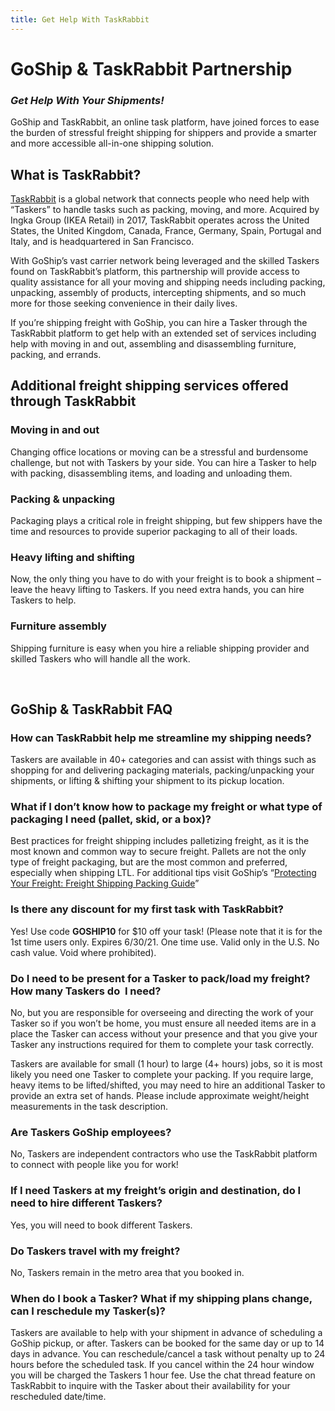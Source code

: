 ```yaml
---
title: Get Help With TaskRabbit
---
```

# GoShip & TaskRabbit Partnership

### *Get Help With Your Shipments!*

GoShip and TaskRabbit, an online task platform, have joined forces to ease the burden of stressful freight shipping for shippers and provide a smarter and more accessible all-in-one shipping solution.

## What is TaskRabbit?

[TaskRabbit](https://www.taskrabbit.com/services/goship?utm_source=partners&utm_medium=GoShip&utm_campaign=shipping) is a global network that connects people who need help with “Taskers” to handle tasks such as packing, moving, and more. Acquired by Ingka Group (IKEA Retail) in 2017, TaskRabbit operates across the United States, the United Kingdom, Canada, France, Germany, Spain, Portugal and Italy, and is headquartered in San Francisco.

With GoShip’s vast carrier network being leveraged and the skilled Taskers found on TaskRabbit’s platform, this partnership will provide access to quality assistance for all your moving and shipping needs including packing, unpacking, assembly of products, intercepting shipments, and so much more for those seeking convenience in their daily lives.

If you’re shipping freight with GoShip, you can hire a Tasker through the TaskRabbit platform to get help with an extended set of services including help with moving in and out, assembling and disassembling furniture, packing, and errands.

## Additional freight shipping services offered through TaskRabbit

### Moving in and out

Changing office locations or moving can be a stressful and burdensome challenge, but not with Taskers by your side. You can hire a Tasker to help with packing, disassembling items, and loading and unloading them.

### Packing & unpacking

Packaging plays a critical role in freight shipping, but few shippers have the time and resources to provide superior packaging to all of their loads.

### Heavy lifting and shifting

Now, the only thing you have to do with your freight is to book a shipment – leave the heavy lifting to Taskers. If you need extra hands, you can hire Taskers to help.

### Furniture assembly

Shipping furniture is easy when you hire a reliable shipping provider and skilled Taskers who will handle all the work.

 

## GoShip & TaskRabbit FAQ

### **How can TaskRabbit help me streamline my shipping needs?** 

Taskers are available in 40+ categories and can assist with things such as shopping for and delivering packaging materials, packing/unpacking your shipments, or lifting & shifting your shipment to its pickup location.

### **What if I don’t know how to package my freight or what type of packaging I need (pallet, skid, or a box)?**  

Best practices for freight shipping includes palletizing freight, as it is the most known and common way to secure freight. Pallets are not the only type of freight packaging, but are the most common and preferred, especially when shipping LTL. For additional tips visit GoShip’s “[Protecting Your Freight: Freight Shipping Packing Guide](https://mcusercontent.com/944858ce1c56961469c422610/files/0fa641e5-fd54-4e05-9728-4f940e504c88/GoShip_Packing_Guide.pdf)”

### **Is there any discount for my first task with TaskRabbit?**

Yes! Use code **GOSHIP10** for $10 off your task! (Please note that it is for the 1st time users only. Expires 6/30/21. One time use. Valid only in the U.S. No cash value. Void where prohibited).

### **Do I need to be present for a Tasker to pack/load my freight? How many Taskers do  I need?**

No, but you are responsible for overseeing and directing the work of your Tasker so if you won’t be home, you must ensure all needed items are in a place the Tasker can access without your presence and that you give your Tasker any instructions required for them to complete your task correctly.

Taskers are available for small (1 hour) to large (4+ hours) jobs, so it is most likely you need one Tasker to complete your packing. If you require large, heavy items to be lifted/shifted, you may need to hire an additional Tasker to provide an extra set of hands. Please include approximate weight/height measurements in the task description.

### **Are Taskers GoShip employees?**

No, Taskers are independent contractors who use the TaskRabbit platform to connect with people like you for work!

### **If I need Taskers at my freight’s origin and destination, do I need to hire different Taskers?**

Yes, you will need to book different Taskers.

### **Do Taskers travel with my freight?**

No, Taskers remain in the metro area that you booked in.

### **When do I book a Tasker? What if my shipping plans change, can I reschedule my Tasker(s)?**

Taskers are available to help with your shipment in advance of scheduling a GoShip pickup, or after. Taskers can be booked for the same day or up to 14 days in advance. You can reschedule/cancel a task without penalty up to 24 hours before the scheduled task. If you cancel within the 24 hour window you will be charged the Taskers 1 hour fee. Use the chat thread feature on TaskRabbit to inquire with the Tasker about their availability for your rescheduled date/time.